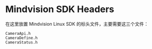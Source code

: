 # Mindvision SDK Headers

在这里放置 Mindvision Linux SDK 的标头文件，主要需要这三个文件：

```text
CameraApi.h
CameraDefine.h
CameraStatus.h
```
